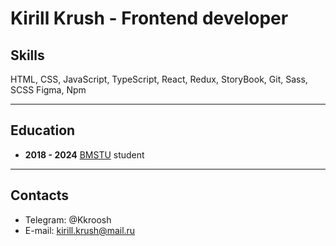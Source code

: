 # Kirill Krush - Frontend developer

## Skills

HTML, CSS, JavaScript, TypeScript, React, Redux, StoryBook, Git, Sass, SCSS Figma, Npm

---

## Education

- **2018 - 2024** [BMSTU](https://bmstu.ru/) student

---
## Contacts
* Telegram: @Kkroosh
* E-mail: kirill.krush@mail.ru
